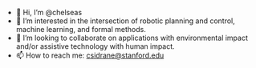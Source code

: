 - 👋 Hi, I’m @chelseas
- 👀 I’m interested in the intersection of robotic planning and control, machine learning, and formal methods.
- 💞️ I’m looking to collaborate on applications with environmental impact and/or assistive technology with human impact. 
- 📫 How to reach me: csidrane@stanford.edu

<!---
chelseas/chelseas is a ✨ special ✨ repository because its `README.md` (this file) appears on your GitHub profile.
You can click the Preview link to take a look at your changes.
--->
